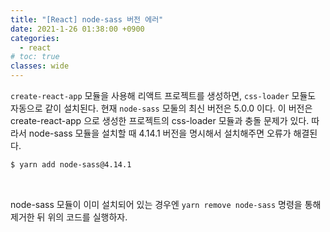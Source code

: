 ```yaml
---
title: "[React] node-sass 버전 에러"
date: 2021-1-26 01:38:00 +0900
categories:
  - react
# toc: true
classes: wide
---
```


`create-react-app` 모듈을 사용해 리액트 프로젝트를 생성하면, `css-loader` 모듈도 자동으로 같이 설치된다. 현재 `node-sass` 모둘의 최신 버전은 5.0.0 이다. 이 버전은 create-react-app 으로 생성한 프로젝트의 css-loader 모듈과 충돌 문제가 있다. 따라서 node-sass 모듈을 설치할 때 4.14.1 버전을 명시해서 설치해주면 오류가 해결된다.

```bash
$ yarn add node-sass@4.14.1
```

<br>

node-sass 모듈이 이미 설치되어 있는 경우엔 `yarn remove node-sass` 명령을 통해 제거한 뒤 위의 코드를 실행하자.
